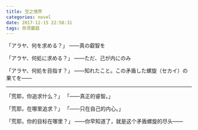 ```yaml
---
title: 空之境界
categories: novel
date: 2017-12-15 22:58:31
tags: 奈须蘑菇
---
```

「アラヤ、何を求める？」
――真の叡智を

「アラヤ、何処に求める？」
――ただ、己が内にのみ

「アラヤ、何処を目指す？」
――知れたこと。この矛盾した螺旋（セカイ）の果てを――

---

「荒耶，你追求什么？」
「——真正的睿智。」

「荒耶，在哪里追求？」
「——只在自己的内心。」

「荒耶，你的目标在哪里？」
——你早知道了，就是这个矛盾螺旋的尽头——
